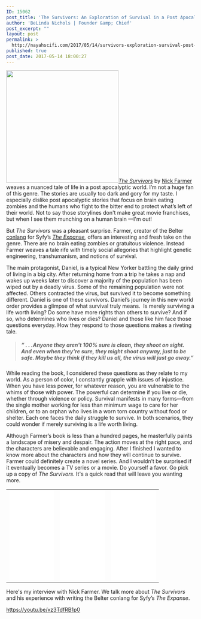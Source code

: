 ```yaml
---
ID: 15062
post_title: 'The Survivors: An Exploration of Survival in a Post Apocalyptic World'
author: 'BeLinda Nichols | Founder &amp; Chief'
post_excerpt: ""
layout: post
permalink: >
  http://nayahscifi.com/2017/05/14/survivors-exploration-survival-post-apocalyptic-world/
published: true
post_date: 2017-05-14 18:00:27
---
```

<a href="http://amzn.to/2q230jX"><i><span style="font-weight: 400;"><img class="alignleft size-full wp-image-15334" src="http://nayahscifi.com/wp-content/uploads/2017/05/nickFarmer_headshot-1.jpg" alt="" width="300" height="300" />The Survivors</span></i></a><span style="font-weight: 400;"> by <a href="http://www.nickfarmerlinguist.com/">Nick Farmer</a> weaves a nuanced tale of life in a post apocalyptic world. I’m not a huge fan of this genre. The stories are usually too dark and gory for my taste. I especially dislike post apocalyptic stories that focus on brain eating zombies and the humans who fight to the bitter end to protect what’s left of their world. Not to say those storylines don't make great movie franchises, but when I see them munching on a human brain —I'm out!</span>

<span style="font-weight: 400;">But </span><i><span style="font-weight: 400;">The Survivors</span></i><span style="font-weight: 400;"> was a pleasant surprise. Farmer, creator of the Belter <a href="http://nayahscifi.com/nick-farmer-creator-of-the-expanse-belter-language-talks-the-art-of-language-invention/">conlang</a> for Syfy’s <i><a href="http://www.syfy.com/theexpanse">The Expanse</a>,</i> offers an interesting and fresh take on the genre. There are no brain eating zombies or gratuitous violence. Instead Farmer weaves a tale rife with timely social allegories that highlight genetic engineering, transhumanism, and notions of survival.   </span>

<span style="font-weight: 400;">The main protagonist, Daniel, is a typical New Yorker battling the daily grind of living in a big city. After returning home from a trip he takes a nap and wakes up weeks later to discover a majority of the population has been wiped out by a deadly virus. Some of the remaining population were not affected. Others contracted the virus, but survived it to become something different. Daniel is one of these survivors. Daniel’s journey in this new world order provides a glimpse of what survival truly means.  Is merely surviving a life worth living? Do some have more rights than others to survive? And if so, who determines who lives or dies? Daniel and those like him face those questions everyday. How they respond to those questions makes a riveting tale.</span>
<blockquote>
<h5 class="p1"><span class="s1">“ . . .Anyone they aren't 100% sure is clean, they shoot on sight. And even when they're sure, they might shoot anyway, just to be safe. Maybe they think if they kill us all, the virus will just go away.”</span><img style="border: none !important; margin: 0px !important;" src="https://ir-na.amazon-adsystem.com/e/ir?t=nayah099-20&amp;l=li3&amp;o=1&amp;a=B06XRL5SDV" alt="" width="1" height="1" border="0" /></h5>
</blockquote>
<p class="p1">While reading the book, I considered these questions as they relate to my world. <span style="font-weight: 400;">As a person of color, I constantly grapple with issues of injustice. When you have less power, for whatever reason, you are vulnerable to the whims of those with power. The powerful can determine if you live or die, whether through violence or policy. Survival manifests in many forms—from the single mother working for less than minimum wage to care for her children, or to an orphan who lives in a worn torn country without food or shelter. Each one faces the daily struggle to survive. In both scenarios, they could wonder if merely surviving is a life worth living.</span><img style="border: none !important; margin: 0px !important;" src="https://ir-na.amazon-adsystem.com/e/ir?t=nayah099-20&amp;l=li2&amp;o=1&amp;a=B072BBQX5C" alt="" width="1" height="1" border="0" /></p>
<span style="font-weight: 400;">Although Farmer’s book is less than a hundred pages, he masterfully paints a landscape of misery and despair. The action moves at the right pace, and the characters are believable and engaging. After I finished I wanted to know more about the characters and how they will continue to survive. Farmer could definitely create a novel series. And I wouldn’t be surprised if it eventually becomes a TV series or a movie. Do yourself a favor. Go pick up a copy of </span><i><span style="font-weight: 400;">The Survivors</span></i><span style="font-weight: 400;">. It's a quick read that will leave you wanting more.</span>
<table>
<tbody>
<tr>
<td><iframe style="width: 120px; height: 240px;" src="//ws-na.amazon-adsystem.com/widgets/q?ServiceVersion=20070822&amp;OneJS=1&amp;Operation=GetAdHtml&amp;MarketPlace=US&amp;source=ss&amp;ref=as_ss_li_til&amp;ad_type=product_link&amp;tracking_id=nayah099-20&amp;marketplace=amazon&amp;region=US&amp;placement=B06XRL5SDV&amp;asins=B06XRL5SDV&amp;linkId=208bbf0612c0c10efc207c9c901f5124&amp;show_border=true&amp;link_opens_in_new_window=true" width="300" height="150" frameborder="0" marginwidth="0" marginheight="0" scrolling="no"></iframe></td>
<td><iframe style="width: 120px; height: 240px;" src="//ws-na.amazon-adsystem.com/widgets/q?ServiceVersion=20070822&amp;OneJS=1&amp;Operation=GetAdHtml&amp;MarketPlace=US&amp;source=ss&amp;ref=as_ss_li_til&amp;ad_type=product_link&amp;tracking_id=nayah099-20&amp;marketplace=amazon&amp;region=US&amp;placement=B01AHWLX24&amp;asins=B01AHWLX24&amp;linkId=ce2d19e1ff38831a03c7650323d4b07e&amp;show_border=true&amp;link_opens_in_new_window=true" width="300" height="150" frameborder="0" marginwidth="0" marginheight="0" scrolling="no"></iframe></td>
<td><iframe style="width: 120px; height: 240px;" src="//ws-na.amazon-adsystem.com/widgets/q?ServiceVersion=20070822&amp;OneJS=1&amp;Operation=GetAdHtml&amp;MarketPlace=US&amp;source=ss&amp;ref=as_ss_li_til&amp;ad_type=product_link&amp;tracking_id=nayah099-20&amp;marketplace=amazon&amp;region=US&amp;placement=B072BBQX5C&amp;asins=B072BBQX5C&amp;linkId=9809f2df78511733a1f2711aa9f1fc62&amp;show_border=true&amp;link_opens_in_new_window=true" width="300" height="150" frameborder="0" marginwidth="0" marginheight="0" scrolling="no"></iframe></td>
</tr>
</tbody>
</table>
Here's my interview with Nick Farmer. We talk more about <em>The Survivors</em> and his experience with writing the Belter conlang for Syfy’s <em>The Expanse</em>.

https://youtu.be/xz3TdfRB1p0
